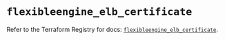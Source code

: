 # `flexibleengine_elb_certificate`

Refer to the Terraform Registry for docs: [`flexibleengine_elb_certificate`](https://registry.terraform.io/providers/flexibleenginecloud/flexibleengine/1.46.0/docs/resources/elb_certificate).
